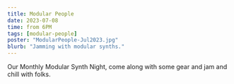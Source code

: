 ```yaml
---
title: Modular People
date: 2023-07-08
time: from 6PM
tags: [modular-people]
poster: "ModularPeople-Jul2023.jpg"
blurb: "Jamming with modular synths."
---
```


Our Monthly Modular Synth Night, come along with some gear and jam and chill with folks.
